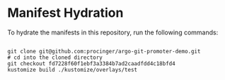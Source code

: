 
# Manifest Hydration

To hydrate the manifests in this repository, run the following commands:

```shell

git clone git@github.com:procinger/argo-git-promoter-demo.git
# cd into the cloned directory
git checkout fd7228f60f1ebf3a3384b7ad2caadfdd4c18bfd4
kustomize build ./kustomize/overlays/test
```